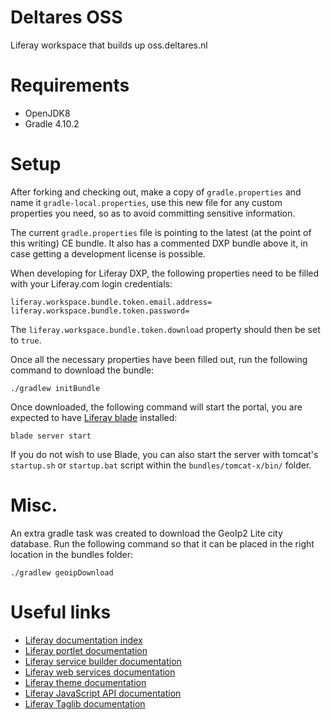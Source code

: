# Deltares OSS
Liferay workspace that builds up oss.deltares.nl

# Requirements
- OpenJDK8
- Gradle 4.10.2

# Setup
After forking and checking out, make a copy of `gradle.properties` and name it `gradle-local.properties`, use this new file for any custom properties you need, so as to avoid committing sensitive information.

The current `gradle.properties` file is pointing to the latest (at the point of this writing) CE bundle.
It also has a commented DXP bundle above it, in case getting a development license is possible.

When developing for Liferay DXP, the following properties need to be filled with your Liferay.com login credentials:

```
liferay.workspace.bundle.token.email.address=
liferay.workspace.bundle.token.password=
```

The `liferay.workspace.bundle.token.download` property should then be set to `true`.

Once all the necessary properties have been filled out, run the following command to download the bundle:

```
./gradlew initBundle
```

Once downloaded, the following command will start the portal, you are expected to have [Liferay blade](https://portal.liferay.dev/docs/7-1/tutorials/-/knowledge_base/t/blade-cli) installed:

```
blade server start
```

If you do not wish to use Blade, you can also start the server with tomcat's `startup.sh` or `startup.bat` script within the `bundles/tomcat-x/bin/` folder.

# Misc.
An extra gradle task was created to download the GeoIp2 Lite city database. Run the following command so that it can be placed in the right location in the bundles folder:

```
./gradlew geoipDownload
```

# Useful links
- [Liferay documentation index](https://portal.liferay.dev/docs/7-1/tutorials/-/knowledge_base/t/introduction-to-liferay-development)
- [Liferay portlet documentation](https://portal.liferay.dev/docs/7-1/tutorials/-/knowledge_base/t/portlets)
- [Liferay service builder documentation](https://portal.liferay.dev/docs/7-1/tutorials/-/knowledge_base/t/service-builder)
- [Liferay web services documentation](https://portal.liferay.dev/docs/7-1/tutorials/-/knowledge_base/t/web-services)
- [Liferay theme documentation](https://portal.liferay.dev/docs/7-1/tutorials/-/knowledge_base/t/themes-and-layout-templates)
- [Liferay JavaScript API documentation](https://portal.liferay.dev/docs/7-1/tutorials/-/knowledge_base/t/liferay-javascript-apis)
- [Liferay Taglib documentation](https://portal.liferay.dev/docs/7-1/tutorials/-/knowledge_base/t/front-end-taglibs)
